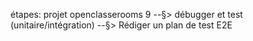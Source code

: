 <!-- projet 9 openclassrooms: Débuggez et testez un SaaS RH -->
étapes:
projet openclasserooms 9
    --§> débugger et test (unitaire/intégration)
    --§> Rédiger un plan de test E2E 
